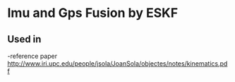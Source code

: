 # Imu and Gps Fusion by ESKF

## Used in

-reference paper http://www.iri.upc.edu/people/jsola/JoanSola/objectes/notes/kinematics.pdf